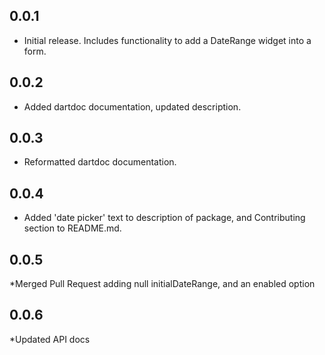 ## 0.0.1

* Initial release. Includes functionality to add a DateRange widget into a form.

## 0.0.2

* Added dartdoc documentation, updated description.

## 0.0.3

* Reformatted dartdoc documentation.

## 0.0.4

* Added 'date picker' text to description of package, and Contributing section to README.md.

## 0.0.5

*Merged Pull Request adding null initialDateRange, and an enabled option

## 0.0.6

*Updated API docs
